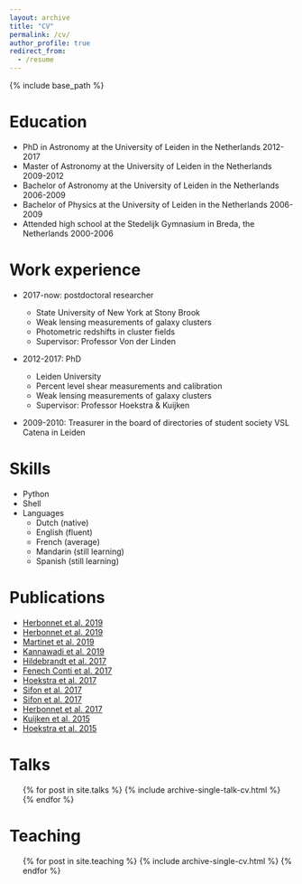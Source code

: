 ```yaml
---
layout: archive
title: "CV"
permalink: /cv/
author_profile: true
redirect_from:
  - /resume
---
```



[//]: # (This is a comment, it will not be included)
[//]: # (in  the output file unless you use it in)
[//]: # (a reference style link.)

{% include base_path %}

Education
======

* PhD in Astronomy at the University of Leiden in the Netherlands 2012-2017
* Master of Astronomy at the University of Leiden in the Netherlands 2009-2012 
* Bachelor of Astronomy at the University of Leiden in the Netherlands 2006-2009 
* Bachelor of Physics at the University of Leiden in the Netherlands 2006-2009 
* Attended high school at the Stedelijk Gymnasium in Breda, the Netherlands 2000-2006 

Work experience
======

* 2017-now: postdoctoral researcher
  * State University of New York at Stony Brook
  * Weak lensing measurements of galaxy clusters 
  * Photometric redshifts in cluster fields
  * Supervisor: Professor Von der Linden

* 2012-2017: PhD
  * Leiden University
  * Percent level shear measurements and calibration
  * Weak lensing measurements of galaxy clusters 
  * Supervisor: Professor Hoekstra & Kuijken

* 2009-2010: Treasurer in the board of directories of student society VSL Catena in Leiden
  
Skills
======
* Python
* Shell
* Languages
  * Dutch (native)
  * English (fluent)
  * French (average)
  * Mandarin (still learning)
  * Spanish (still learning)

Publications
======
[//]: # (<ul>{% for post in site.publications %})
[//]: # (   {% include archive-single-cv.html %})
[//]: # (  {% endfor %}</ul>)
* [Herbonnet et al. 2019](https://arxiv.org/abs/1912.04414)
* [Herbonnet et al. 2019](https://arxiv.org/abs/1910.07664)
* [Martinet et al. 2019](https://arxiv.org/abs/1902.00044)
* [Kannawadi et al. 2019](https://arxiv.org/abs/1812.03983)
* [Hildebrandt et al. 2017](https://arxiv.org/abs/1606.05338)
* [Fenech Conti et al. 2017](https://arxiv.org/abs/1606.05337)
* [Hoekstra et al. 2017](https://arxiv.org/abs/1609.03281)
* [Sifon et al. 2017](https://arxiv.org/pdf/1706.06125)
* [Sifon et al. 2017](https://arxiv.org/pdf/1704.07847)
* [Herbonnet et al. 2017](https://arxiv.org/abs/1607.02056)
* [Kuijken et al. 2015](https://arxiv.org/pdf/1507.00738)
* [Hoekstra et al. 2015](https://arxiv.org/abs/1502.01883)
  
Talks
======
  <ul>{% for post in site.talks %}
    {% include archive-single-talk-cv.html %}
  {% endfor %}</ul>
  
Teaching
======
  <ul>{% for post in site.teaching %}
    {% include archive-single-cv.html %}
  {% endfor %}</ul>
  
